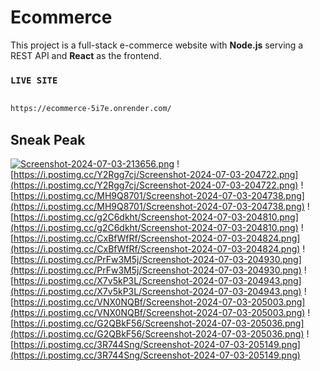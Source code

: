 

# Ecommerce

  

This project is a full-stack e-commerce website with **Node.js** serving a REST API and **React** as the frontend.

### `LIVE SITE`

  

  

```bash

https://ecommerce-5i7e.onrender.com/

```

  
  
  

## Sneak Peak


[![Screenshot-2024-07-03-213656.png](https://i.postimg.cc/bvM7vWgv/Screenshot-2024-07-03-213656.png)](https://postimg.cc/SX6TTZw0) ![https://i.postimg.cc/Y2Rgg7cj/Screenshot-2024-07-03-204722.png](https://i.postimg.cc/Y2Rgg7cj/Screenshot-2024-07-03-204722.png)
![https://i.postimg.cc/MH9Q8701/Screenshot-2024-07-03-204738.png](https://i.postimg.cc/MH9Q8701/Screenshot-2024-07-03-204738.png) ![https://i.postimg.cc/g2C6dkht/Screenshot-2024-07-03-204810.png](https://i.postimg.cc/g2C6dkht/Screenshot-2024-07-03-204810.png)
![https://i.postimg.cc/CxBfWfRf/Screenshot-2024-07-03-204824.png](https://i.postimg.cc/CxBfWfRf/Screenshot-2024-07-03-204824.png) ![https://i.postimg.cc/PrFw3M5j/Screenshot-2024-07-03-204930.png](https://i.postimg.cc/PrFw3M5j/Screenshot-2024-07-03-204930.png)
![https://i.postimg.cc/X7v5kP3L/Screenshot-2024-07-03-204943.png](https://i.postimg.cc/X7v5kP3L/Screenshot-2024-07-03-204943.png) ![https://i.postimg.cc/VNX0NQBf/Screenshot-2024-07-03-205003.png](https://i.postimg.cc/VNX0NQBf/Screenshot-2024-07-03-205003.png)
![https://i.postimg.cc/G2QBkF56/Screenshot-2024-07-03-205036.png](https://i.postimg.cc/G2QBkF56/Screenshot-2024-07-03-205036.png) ![https://i.postimg.cc/3R744Sng/Screenshot-2024-07-03-205149.png](https://i.postimg.cc/3R744Sng/Screenshot-2024-07-03-205149.png)
